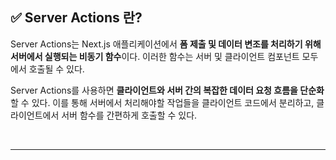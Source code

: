 ## ✅ Server Actions 란?

Server Actions는 Next.js 애플리케이션에서 **폼 제출 및 데이터 변조를 처리하기 위해 서버에서 실행되는 비동기 함수**이다. 이러한 함수는 서버 및 클라이언트 컴포넌트 모두에서 호출될 수 있다.

Server Actions를 사용하면 **클라이언트와 서버 간의 복잡한 데이터 요청 흐름을 단순화**할 수 있다. 이를 통해 서버에서 처리해야할 작업들을 클라이언트 코드에서 분리하고, 클라이언트에서 서버 함수를 간편하게 호출할 수 있다.

<br>
<hr>
